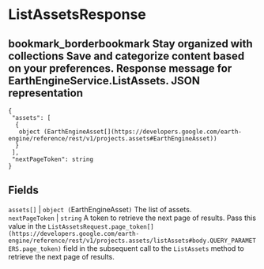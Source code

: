  
#  ListAssetsResponse 
bookmark_borderbookmark Stay organized with collections  Save and categorize content based on your preferences.
Response message for EarthEngineService.ListAssets.
JSON representation  
---  
```
{
 "assets": [
  {
   object (EarthEngineAsset[](https://developers.google.com/earth-engine/reference/rest/v1/projects.assets#EarthEngineAsset))
  }
 ],
 "nextPageToken": string
}
```
  
Fields  
---  
`assets[]` |  `object (`EarthEngineAsset[](https://developers.google.com/earth-engine/reference/rest/v1/projects.assets#EarthEngineAsset)`)` The list of assets.  
`nextPageToken` |  `string` A token to retrieve the next page of results. Pass this value in the `ListAssetsRequest.page_token[](https://developers.google.com/earth-engine/reference/rest/v1/projects.assets/listAssets#body.QUERY_PARAMETERS.page_token)` field in the subsequent call to the `ListAssets` method to retrieve the next page of results.  
